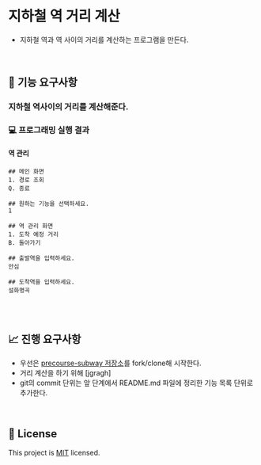 # 지하철 역 거리 계산
- 지하철 역과 역 사이의 거리를 계산하는 프로그램을 만든다.

<br>

## 🚀 기능 요구사항

### 지하철 역사이의 거리를 계산해준다.






### 💻 프로그래밍 실행 결과 
#### 역 관리
```
## 메인 화면
1. 경로 조회
Q. 종료

## 원하는 기능을 선택하세요.
1

## 역 관리 화면
1. 도착 예정 거리
B. 돌아가기

## 출발역을 입력하세요.
안심

## 도착역을 입력하세요.
설화명곡


```

<br>

## 📈 진행 요구사항
- 우선은 [precourse-subway 저장소](https://github.com/yangdongjue5510/precourse-subway)를 fork/clone해 시작한다.
- 거리 계산을 하기 위해 [jgragh]
- git의 commit 단위는 앞 단계에서 README.md 파일에 정리한 기능 목록 단위로 추가한다.
 

<br>

## 📝 License

This project is [MIT](https://github.com/woowacourse/java-subway-map-precourse/blob/master/LICENSE.md) licensed.
